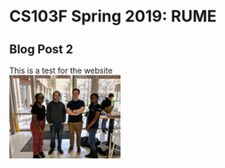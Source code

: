 # CS103F Spring 2019: RUME

## Blog Post 2
This is a test for the website
<br />
<img src="group_picture.JPG" width="200"/>
